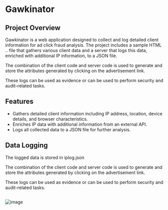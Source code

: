 # Gawkinator

## Project Overview

Gawkinator is a web application designed to collect and log detailed client information for ad click fraud analysis. The project includes a sample HTML .. file that gathers various client data and a server that logs this data, enriched with additional IP information, to a JSON file.

The combination of the client code and server code is used to generate and store the attributes generated by clicking on the advertisement link.

These logs can be used as evidence or can be used to perform security and
audit-related tasks.

## Features

- Gathers detailed client information including IP address, location, device details, and browser characteristics.
- Enriches IP data with additional information from an external API.
- Logs all collected data to a JSON file for further analysis.

## Data Logging
The logged data is stored in iplog.json 

The combination of the client code and server code is used to generate and store the attributes generated by clicking on the advertisement link.

These logs can be used as evidence or can be used to perform security and
audit-related tasks.

##

![image](https://github.com/user-attachments/assets/c8cfe1ba-1a2c-41b7-b58d-ad0cc631303d)

